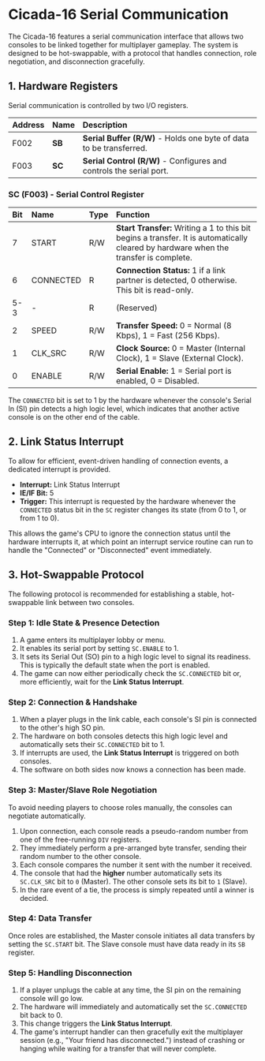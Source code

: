 # **Cicada-16 Serial Communication**

The Cicada-16 features a serial communication interface that allows two consoles to be linked together for multiplayer gameplay. The system is designed to be hot-swappable, with a protocol that handles connection, role negotiation, and disconnection gracefully.

## **1. Hardware Registers**

Serial communication is controlled by two I/O registers.

| Address | Name | Description                                                              |
| :------ | :--- | :----------------------------------------------------------------------- |
| F002    | **SB** | **Serial Buffer (R/W)** - Holds one byte of data to be transferred.      |
| F003    | **SC** | **Serial Control (R/W)** - Configures and controls the serial port.      |

### **SC (F003) - Serial Control Register**

| Bit | Name        | Type | Function                                                                                                                   |
| :-- | :---------- | :--- | :------------------------------------------------------------------------------------------------------------------------- |
| 7   | START       | R/W  | **Start Transfer:** Writing a 1 to this bit begins a transfer. It is automatically cleared by hardware when the transfer is complete. |
| 6   | CONNECTED   | R    | **Connection Status:** 1 if a link partner is detected, 0 otherwise. This bit is read-only.                                |
| 5-3 | -           | R    | (Reserved)                                                                                                               |
| 2   | SPEED       | R/W  | **Transfer Speed:** 0 = Normal (8 Kbps), 1 = Fast (256 Kbps).                                                              |
| 1   | CLK_SRC     | R/W  | **Clock Source:** 0 = Master (Internal Clock), 1 = Slave (External Clock).                                               |
| 0   | ENABLE      | R/W  | **Serial Enable:** 1 = Serial port is enabled, 0 = Disabled.                                                               |

The `CONNECTED` bit is set to 1 by the hardware whenever the console's Serial In (SI) pin detects a high logic level, which indicates that another active console is on the other end of the cable.

## **2. Link Status Interrupt**

To allow for efficient, event-driven handling of connection events, a dedicated interrupt is provided.

-   **Interrupt:** Link Status Interrupt
-   **IE/IF Bit:** 5
-   **Trigger:** This interrupt is requested by the hardware whenever the `CONNECTED` status bit in the `SC` register changes its state (from 0 to 1, or from 1 to 0).

This allows the game's CPU to ignore the connection status until the hardware interrupts it, at which point an interrupt service routine can run to handle the "Connected" or "Disconnected" event immediately.

## **3. Hot-Swappable Protocol**

The following protocol is recommended for establishing a stable, hot-swappable link between two consoles.

### **Step 1: Idle State & Presence Detection**

1.  A game enters its multiplayer lobby or menu.
2.  It enables its serial port by setting `SC.ENABLE` to 1.
3.  It sets its Serial Out (SO) pin to a high logic level to signal its readiness. This is typically the default state when the port is enabled.
4.  The game can now either periodically check the `SC.CONNECTED` bit or, more efficiently, wait for the **Link Status Interrupt**.

### **Step 2: Connection & Handshake**

1.  When a player plugs in the link cable, each console's SI pin is connected to the other's high SO pin.
2.  The hardware on both consoles detects this high logic level and automatically sets their `SC.CONNECTED` bit to 1.
3.  If interrupts are used, the **Link Status Interrupt** is triggered on both consoles.
4.  The software on both sides now knows a connection has been made.

### **Step 3: Master/Slave Role Negotiation**

To avoid needing players to choose roles manually, the consoles can negotiate automatically.

1.  Upon connection, each console reads a pseudo-random number from one of the free-running `DIV` registers.
2.  They immediately perform a pre-arranged byte transfer, sending their random number to the other console.
3.  Each console compares the number it sent with the number it received.
4.  The console that had the **higher** number automatically sets its `SC.CLK_SRC` bit to `0` (Master). The other console sets its bit to `1` (Slave).
5.  In the rare event of a tie, the process is simply repeated until a winner is decided.

### **Step 4: Data Transfer**

Once roles are established, the Master console initiates all data transfers by setting the `SC.START` bit. The Slave console must have data ready in its `SB` register.

### **Step 5: Handling Disconnection**

1.  If a player unplugs the cable at any time, the SI pin on the remaining console will go low.
2.  The hardware will immediately and automatically set the `SC.CONNECTED` bit back to 0.
3.  This change triggers the **Link Status Interrupt**.
4.  The game's interrupt handler can then gracefully exit the multiplayer session (e.g., "Your friend has disconnected.") instead of crashing or hanging while waiting for a transfer that will never complete.
